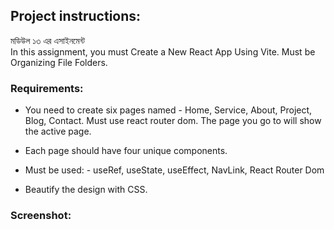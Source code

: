 ## Project instructions:   
মডিউল ১৩ এর এসাইনমেন্ট   
In this assignment, you must Create a New React App Using Vite. Must be Organizing File Folders.    

### Requirements:   
- You need to create six pages named - Home, Service, About, Project, Blog, Contact. Must use react router dom. The page you go to will show the active page.

- Each page should have four unique components.
- Must be used: - useRef, useState,  useEffect, NavLink, React Router Dom
- Beautify the design with CSS. 
  
### Screenshot: 




